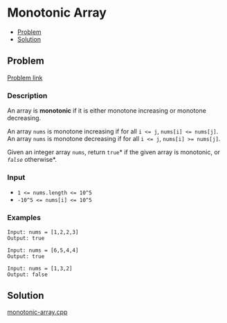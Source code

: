 # Monotonic Array
- [Problem](#problem)
- [Solution](#solution)

## Problem
[Problem link](https://leetcode.com/problems/monotonic-array)

### Description
An array is **monotonic** if it is either monotone increasing or monotone decreasing.

An array `nums` is monotone increasing if for all `i <= j`, `nums[i] <= nums[j]`. An array `nums` is monotone decreasing if for all `i <= j`, `nums[i] >= nums[j]`.

Given an integer array `nums`, return `true`* if the given array is monotonic, or *`false`* otherwise*.

### Input


- `1 <= nums.length <= 10^5`
- `-10^5 <= nums[i] <= 10^5`




### Examples
```
Input: nums = [1,2,2,3]
Output: true
```

```
Input: nums = [6,5,4,4]
Output: true
```

```
Input: nums = [1,3,2]
Output: false
```


## Solution

[monotonic-array.cpp](./monotonic-array.cpp)
